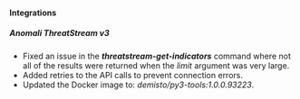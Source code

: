 
#### Integrations

##### Anomali ThreatStream v3

- Fixed an issue in the ***threatstream-get-indicators*** command where not all of the results were returned when the *limit* argument was very large.
- Added retries to the API calls to prevent connection errors.
- Updated the Docker image to: *demisto/py3-tools:1.0.0.93223*.
